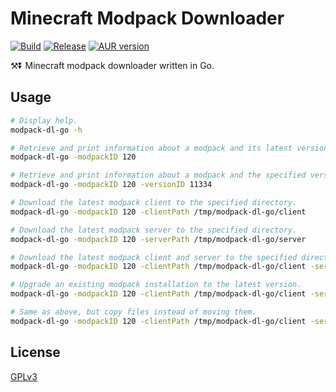 # Minecraft Modpack Downloader

[![Build](https://github.com/database64128/modpack-dl-go/actions/workflows/build.yml/badge.svg)](https://github.com/database64128/modpack-dl-go/actions/workflows/build.yml)
[![Release](https://github.com/database64128/modpack-dl-go/actions/workflows/release.yml/badge.svg)](https://github.com/database64128/modpack-dl-go/actions/workflows/release.yml)
[![AUR version](https://img.shields.io/aur/version/modpack-dl-go-git?label=modpack-dl-go-git)](https://aur.archlinux.org/packages/modpack-dl-go-git)

⚒️⏬ Minecraft modpack downloader written in Go.

## Usage

```bash
# Display help.
modpack-dl-go -h

# Retrieve and print information about a modpack and its latest version.
modpack-dl-go -modpackID 120

# Retrieve and print information about a modpack and the specified version.
modpack-dl-go -modpackID 120 -versionID 11334

# Download the latest modpack client to the specified directory.
modpack-dl-go -modpackID 120 -clientPath /tmp/modpack-dl-go/client

# Download the latest modpack server to the specified directory.
modpack-dl-go -modpackID 120 -serverPath /tmp/modpack-dl-go/server

# Download the latest modpack client and server to the specified directories.
modpack-dl-go -modpackID 120 -clientPath /tmp/modpack-dl-go/client -serverPath /tmp/modpack-dl-go/server

# Upgrade an existing modpack installation to the latest version.
modpack-dl-go -modpackID 120 -clientPath /tmp/modpack-dl-go/client -serverPath /tmp/modpack-dl-go/server -migrateFromPath /tmp/modpack-dl-go/old

# Same as above, but copy files instead of moving them.
modpack-dl-go -modpackID 120 -clientPath /tmp/modpack-dl-go/client -serverPath /tmp/modpack-dl-go/server -migrateFromPath /tmp/modpack-dl-go/old -preserveMigrationSource
```

## License

[GPLv3](LICENSE)
